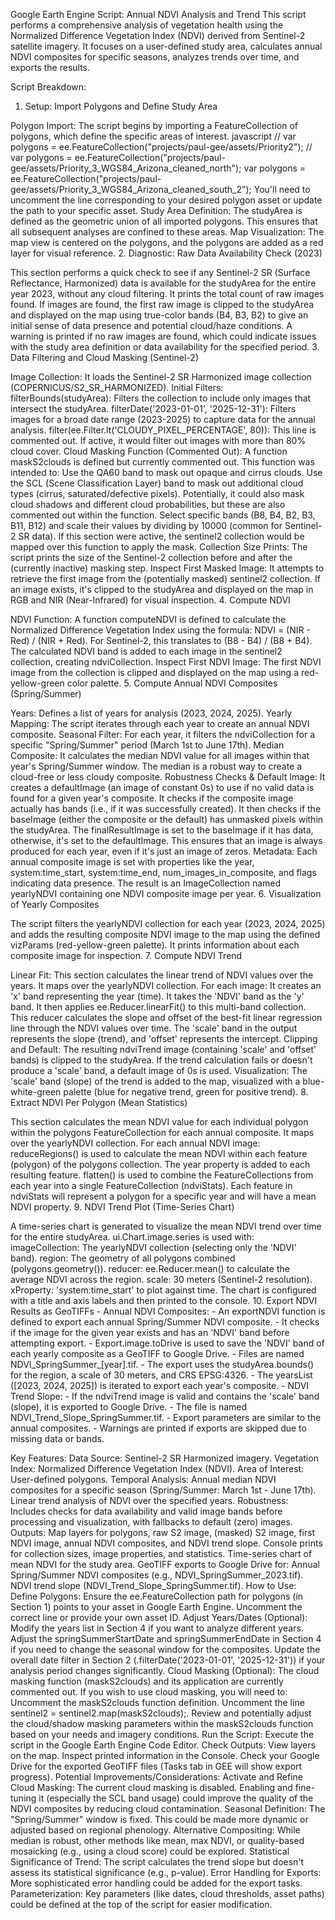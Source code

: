 Google Earth Engine Script: Annual NDVI Analysis and Trend
This script performs a comprehensive analysis of vegetation health using the Normalized Difference Vegetation Index (NDVI) derived from Sentinel-2 satellite imagery. It focuses on a user-defined study area, calculates annual NDVI composites for specific seasons, analyzes trends over time, and exports the results.

Script Breakdown:
1. Setup: Import Polygons and Define Study Area

Polygon Import: The script begins by importing a FeatureCollection of polygons, which define the specific areas of interest.
javascript
// var polygons = ee.FeatureCollection("projects/paul-gee/assets/Priority2");
// var polygons = ee.FeatureCollection("projects/paul-gee/assets/Priority_3_WGS84_Arizona_cleaned_north");
var polygons = ee.FeatureCollection("projects/paul-gee/assets/Priority_3_WGS84_Arizona_cleaned_south_2");
You'll need to uncomment the line corresponding to your desired polygon asset or update the path to your specific asset.
Study Area Definition: The studyArea is defined as the geometric union of all imported polygons. This ensures that all subsequent analyses are confined to these areas.
Map Visualization: The map view is centered on the polygons, and the polygons are added as a red layer for visual reference.
2. Diagnostic: Raw Data Availability Check (2023)

This section performs a quick check to see if any Sentinel-2 SR (Surface Reflectance, Harmonized) data is available for the studyArea for the entire year 2023, without any cloud filtering.
It prints the total count of raw images found.
If images are found, the first raw image is clipped to the studyArea and displayed on the map using true-color bands (B4, B3, B2) to give an initial sense of data presence and potential cloud/haze conditions.
A warning is printed if no raw images are found, which could indicate issues with the study area definition or data availability for the specified period.
3. Data Filtering and Cloud Masking (Sentinel-2)

Image Collection: It loads the Sentinel-2 SR Harmonized image collection (COPERNICUS/S2_SR_HARMONIZED).
Initial Filters:
filterBounds(studyArea): Filters the collection to include only images that intersect the studyArea.
filterDate('2023-01-01', '2025-12-31'): Filters images for a broad date range (2023-2025) to capture data for the annual analysis.
filter(ee.Filter.lt('CLOUDY_PIXEL_PERCENTAGE', 80)): This line is commented out. If active, it would filter out images with more than 80% cloud cover.
Cloud Masking Function (Commented Out):
A function maskS2clouds is defined but currently commented out. This function was intended to:
Use the QA60 band to mask out opaque and cirrus clouds.
Use the SCL (Scene Classification Layer) band to mask out additional cloud types (cirrus, saturated/defective pixels). Potentially, it could also mask cloud shadows and different cloud probabilities, but these are also commented out within the function.
Select specific bands (B8, B4, B2, B3, B11, B12) and scale their values by dividing by 10000 (common for Sentinel-2 SR data).
If this section were active, the sentinel2 collection would be mapped over this function to apply the mask.
Collection Size Prints: The script prints the size of the Sentinel-2 collection before and after the (currently inactive) masking step.
Inspect First Masked Image:
It attempts to retrieve the first image from the (potentially masked) sentinel2 collection.
If an image exists, it's clipped to the studyArea and displayed on the map in RGB and NIR (Near-Infrared) for visual inspection.
4. Compute NDVI

NDVI Function: A function computeNDVI is defined to calculate the Normalized Difference Vegetation Index using the formula: NDVI = (NIR - Red) / (NIR + Red). For Sentinel-2, this translates to (B8 - B4) / (B8 + B4).
The calculated NDVI band is added to each image in the sentinel2 collection, creating ndviCollection.
Inspect First NDVI Image: The first NDVI image from the collection is clipped and displayed on the map using a red-yellow-green color palette.
5. Compute Annual NDVI Composites (Spring/Summer)

Years: Defines a list of years for analysis (2023, 2024, 2025).
Yearly Mapping: The script iterates through each year to create an annual NDVI composite.
Seasonal Filter: For each year, it filters the ndviCollection for a specific "Spring/Summer" period (March 1st to June 17th).
Median Composite: It calculates the median NDVI value for all images within that year's Spring/Summer window. The median is a robust way to create a cloud-free or less cloudy composite.
Robustness Checks & Default Image:
It creates a defaultImage (an image of constant 0s) to use if no valid data is found for a given year's composite.
It checks if the composite image actually has bands (i.e., if it was successfully created).
It then checks if the baseImage (either the composite or the default) has unmasked pixels within the studyArea.
The finalResultImage is set to the baseImage if it has data, otherwise, it's set to the defaultImage. This ensures that an image is always produced for each year, even if it's just an image of zeros.
Metadata: Each annual composite image is set with properties like the year, system:time_start, system:time_end, num_images_in_composite, and flags indicating data presence.
The result is an ImageCollection named yearlyNDVI containing one NDVI composite image per year.
6. Visualization of Yearly Composites

The script filters the yearlyNDVI collection for each year (2023, 2024, 2025) and adds the resulting composite NDVI image to the map using the defined vizParams (red-yellow-green palette).
It prints information about each composite image for inspection.
7. Compute NDVI Trend

Linear Fit: This section calculates the linear trend of NDVI values over the years.
It maps over the yearlyNDVI collection. For each image:
It creates an 'x' band representing the year (time).
It takes the 'NDVI' band as the 'y' band.
It then applies ee.Reducer.linearFit() to this multi-band collection. This reducer calculates the slope and offset of the best-fit linear regression line through the NDVI values over time. The 'scale' band in the output represents the slope (trend), and 'offset' represents the intercept.
Clipping and Default: The resulting ndviTrend image (containing 'scale' and 'offset' bands) is clipped to the studyArea. If the trend calculation fails or doesn't produce a 'scale' band, a default image of 0s is used.
Visualization: The 'scale' band (slope) of the trend is added to the map, visualized with a blue-white-green palette (blue for negative trend, green for positive trend).
8. Extract NDVI Per Polygon (Mean Statistics)

This section calculates the mean NDVI value for each individual polygon within the polygons FeatureCollection for each annual composite.
It maps over the yearlyNDVI collection. For each annual NDVI image:
reduceRegions() is used to calculate the mean NDVI within each feature (polygon) of the polygons collection.
The year property is added to each resulting feature.
flatten() is used to combine the FeatureCollections from each year into a single FeatureCollection (ndviStats). Each feature in ndviStats will represent a polygon for a specific year and will have a mean NDVI property.
9. NDVI Trend Plot (Time-Series Chart)

A time-series chart is generated to visualize the mean NDVI trend over time for the entire studyArea.
ui.Chart.image.series is used with:
imageCollection: The yearlyNDVI collection (selecting only the 'NDVI' band).
region: The geometry of all polygons combined (polygons.geometry()).
reducer: ee.Reducer.mean() to calculate the average NDVI across the region.
scale: 30 meters (Sentinel-2 resolution).
xProperty: 'system:time_start' to plot against time.
The chart is configured with a title and axis labels and then printed to the console.
10. Export NDVI Results as GeoTIFFs - Annual NDVI Composites: - An exportNDVI function is defined to export each annual Spring/Summer NDVI composite. - It checks if the image for the given year exists and has an 'NDVI' band before attempting export. - Export.image.toDrive is used to save the 'NDVI' band of each yearly composite as a GeoTIFF to Google Drive. - Files are named NDVI_SpringSummer_[year].tif. - The export uses the studyArea.bounds() for the region, a scale of 30 meters, and CRS EPSG:4326. - The yearsList ([2023, 2024, 2025]) is iterated to export each year's composite. - NDVI Trend Slope: - If the ndviTrend image is valid and contains the 'scale' band (slope), it is exported to Google Drive. - The file is named NDVI_Trend_Slope_SpringSummer.tif. - Export parameters are similar to the annual composites. - Warnings are printed if exports are skipped due to missing data or bands.

Key Features:
Data Source: Sentinel-2 SR Harmonized imagery.
Vegetation Index: Normalized Difference Vegetation Index (NDVI).
Area of Interest: User-defined polygons.
Temporal Analysis:
Annual median NDVI composites for a specific season (Spring/Summer: March 1st - June 17th).
Linear trend analysis of NDVI over the specified years.
Robustness: Includes checks for data availability and valid image bands before processing and visualization, with fallbacks to default (zero) images.
Outputs:
Map layers for polygons, raw S2 image, (masked) S2 image, first NDVI image, annual NDVI composites, and NDVI trend slope.
Console prints for collection sizes, image properties, and statistics.
Time-series chart of mean NDVI for the study area.
GeoTIFF exports to Google Drive for:
Annual Spring/Summer NDVI composites (e.g., NDVI_SpringSummer_2023.tif).
NDVI trend slope (NDVI_Trend_Slope_SpringSummer.tif).
How to Use:
Define Polygons: Ensure the ee.FeatureCollection path for polygons (in Section 1) points to your asset in Google Earth Engine. Uncomment the correct line or provide your own asset ID.
Adjust Years/Dates (Optional):
Modify the years list in Section 4 if you want to analyze different years.
Adjust the springSummerStartDate and springSummerEndDate in Section 4 if you need to change the seasonal window for the composites.
Update the overall date filter in Section 2 (.filterDate('2023-01-01', '2025-12-31')) if your analysis period changes significantly.
Cloud Masking (Optional):
The cloud masking function (maskS2clouds) and its application are currently commented out. If you wish to use cloud masking, you will need to:
Uncomment the maskS2clouds function definition.
Uncomment the line sentinel2 = sentinel2.map(maskS2clouds);.
Review and potentially adjust the cloud/shadow masking parameters within the maskS2clouds function based on your needs and imagery conditions.
Run the Script: Execute the script in the Google Earth Engine Code Editor.
Check Outputs:
View layers on the map.
Inspect printed information in the Console.
Check your Google Drive for the exported GeoTIFF files (Tasks tab in GEE will show export progress).
Potential Improvements/Considerations:
Activate and Refine Cloud Masking: The current cloud masking is disabled. Enabling and fine-tuning it (especially the SCL band usage) could improve the quality of the NDVI composites by reducing cloud contamination.
Seasonal Definition: The "Spring/Summer" window is fixed. This could be made more dynamic or adjusted based on regional phenology.
Alternative Compositing: While median is robust, other methods like mean, max NDVI, or quality-based mosaicking (e.g., using a cloud score) could be explored.
Statistical Significance of Trend: The script calculates the trend slope but doesn't assess its statistical significance (e.g., p-value).
Error Handling for Exports: More sophisticated error handling could be added for the export tasks.
Parameterization: Key parameters (like dates, cloud thresholds, asset paths) could be defined at the top of the script for easier modification.
